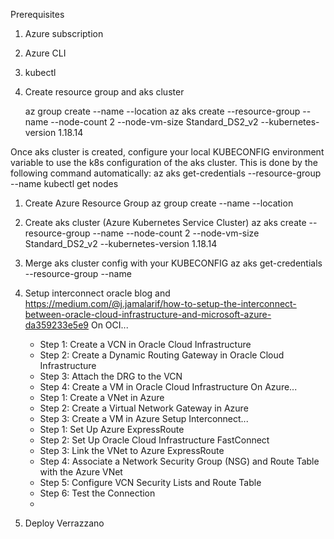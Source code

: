

Prerequisites
1. Azure subscription
2. Azure CLI 
3. kubectl


0. Create  resource group and aks cluster

    az group create --name <resource-group-name> --location <location-name>
    az aks create --resource-group <resource-group-name> --name <aks-cluster-name> --node-count 2 --node-vm-size Standard_DS2_v2 --kubernetes-version 1.18.14
    
  Once aks cluster is created, configure your local KUBECONFIG environment variable to use the k8s configuration of the aks cluster. This is done by the following command automatically:
    az aks get-credentials --resource-group <resource-group-name> --name <aks-cluster-name>
    kubectl get nodes

1. Create Azure Resource Group
    az group create --name <resource-group-name> --location <location-name>

2. Create aks cluster (Azure Kubernetes Service Cluster)
    az aks create --resource-group <resource-group-name> --name <aks-cluster-name> --node-count 2 --node-vm-size Standard_DS2_v2 --kubernetes-version 1.18.14 

3. Merge aks cluster config with your KUBECONFIG
    az aks get-credentials --resource-group <resource-group-name> --name <aks-cluster-name>
    
4. Setup interconnect   oracle blog and https://medium.com/@j.jamalarif/how-to-setup-the-interconnect-between-oracle-cloud-infrastructure-and-microsoft-azure-da359233e5e9
    On OCI...
    - Step 1: Create a VCN in Oracle Cloud Infrastructure
    - Step 2: Create a Dynamic Routing Gateway in Oracle Cloud Infrastructure
    - Step 3: Attach the DRG to the VCN
    - Step 4: Create a VM in Oracle Cloud Infrastructure
    On Azure...
    - Step 1: Create a VNet in Azure
    - Step 2: Create a Virtual Network Gateway in Azure
    - Step 3: Create a VM in Azure
    Setup Interconnect...
    - Step 1: Set Up Azure ExpressRoute
    - Step 2: Set Up Oracle Cloud Infrastructure FastConnect
    - Step 3: Link the VNet to Azure ExpressRoute
    - Step 4: Associate a Network Security Group (NSG) and Route Table with the Azure VNet
    - Step 5: Configure VCN Security Lists and Route Table
    - Step 6: Test the Connection
    - 
    
5. Deploy Verrazzano 

